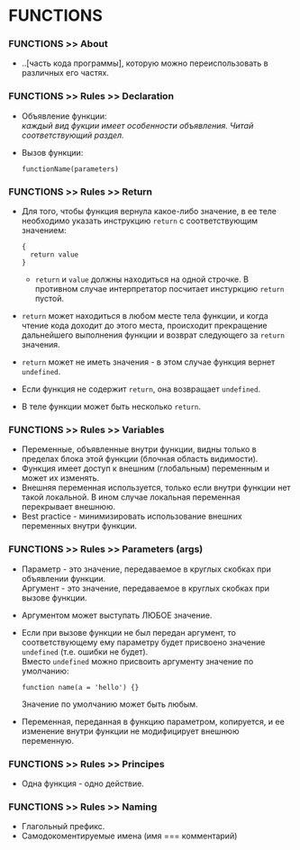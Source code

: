 # FUNCTIONS

### FUNCTIONS >> About
- ..[часть кода программы], которую можно переиспользовать в различных его частях.

### FUNCTIONS >> Rules >> Declaration
- Объявление функции:  
_каждый вид фукции имеет особенности объявления. Читай соответствующий раздел._
- Вызов функции:

  ```
  functionName(parameters)
  ```

### FUNCTIONS >> Rules >> Return
- Для того, чтобы функция вернула какое-либо значение, в ее теле необходимо указать инструкцию `return` с соответствующим значением:

  ```
  {
    return value
  }
  ```
  - `return` и `value` должны находиться на одной строчке. В противном случае интерпретатор посчитает инстуркцию `return` пустой.
- `return` может находиться в любом месте тела функции, и когда чтение кода доходит до этого места, происходит прекращение дальнейшего выполнения функции и возврат следующего за `return` значения.
- `return` может не иметь значения - в этом случае функция вернет `undefined`.
- Если функция не содержит `return`, она возвращает `undefined`.
- В теле функции может быть несколько `return`. 

### FUNCTIONS >> Rules >> Variables
- Переменные, объявленные внутри функции, видны только в пределах блока этой функции (блочная область видимости).
- Функция имеет доступ к внешним (глобальным) переменным и может их изменять.
- Внешняя переменная используется, только если внутри функции нет такой локальной. В ином случае локальная переменная перекрывает внешнюю.
- Best practice - минимизировать использование внешних переменных внутри функции.

### FUNCTIONS >> Rules >> Parameters (args)
- Параметр - это значение, передаваемое в круглых скобках при объявлении функции.  
Аргумент - это значение, передаваемое в круглых скобках при вызове функции.
- Аргументом может выступать ЛЮБОЕ значение.
- Если при вызове функции не был передан аргумент, то соответствующему ему параметру будет присвоено значение `undefined` (т.е. ошибки не будет).  
Вместо `undefined` можно присвоить аргументу значение по умолчанию:

  ```
  function name(a = 'hello') {}
  ```
  Значение по умолчанию может быть любым.
- Переменная, переданная в функцию параметром, копируется, и ее изменение внутри функции не модифицирует внешнюю переменную.

### FUNCTIONS >> Rules >> Principes
- Одна функция - одно действие.

### FUNCTIONS >> Rules >> Naming
- Глагольный префикс.
- Самодокоментируемые имена (имя === комментарий)